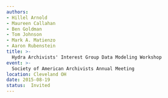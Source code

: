 ```yaml
---
authors:
- Hillel Arnold
- Maureen Callahan
- Ben Goldman
- Tom Johnson
- Mark A. Matienzo
- Aaron Rubenstein
title: >-
  Hydra Archivists' Interest Group Data Modeling Workshop
event: >-
  Society of American Archivists Annual Meeting
location: Cleveland OH
date: 2015-08-19
status:  Invited
---
```

